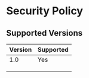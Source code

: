 # Security Policy

## Supported Versions

| Version | Supported          |
| ------- | ------------------ |
|1.0      |  Yes               |
|         |                    |
|         |                    |
|         |                    |

